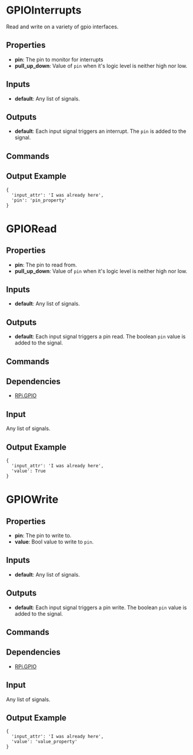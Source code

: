 GPIOInterrupts
==============
Read and write on a variety of gpio interfaces.

Properties
----------
- **pin**: The pin to monitor for interrupts
- **pull_up_down**: Value of `pin` when it's logic level is neither high nor low.

Inputs
------
- **default**: Any list of signals.

Outputs
-------
- **default**: Each input signal triggers an interrupt. The `pin` is added to the signal.

Commands
--------

Output Example
--------------
```
{
  'input_attr': 'I was already here',
  'pin': 'pin_property'
}
```


GPIORead
========

Properties
----------
- **pin**: The pin to read from.
- **pull_up_down**: Value of `pin` when it's logic level is neither high nor low.

Inputs
------
- **default**: Any list of signals.

Outputs
-------
- **default**: Each input signal triggers a pin read. The boolean `pin` value is added to the signal.

Commands
--------

Dependencies
------------
* [RPi.GPIO](https://pypi.python.org/pypi/RPi.GPIO)

Input
-----
Any list of signals.

Output Example
--------------
```
{
  'input_attr': 'I was already here',
  'value': True
}
```


GPIOWrite
=========

Properties
----------
- **pin**: The pin to write to.
- **value**: Bool value to write to `pin`.

Inputs
------
- **default**: Any list of signals.

Outputs
-------
- **default**: Each input signal triggers a pin write. The boolean `pin` value is added to the signal.

Commands
--------

Dependencies
------------
* [RPi.GPIO](https://pypi.python.org/pypi/RPi.GPIO)

Input
-----
Any list of signals.

Output Example
--------------
```
{
  'input_attr': 'I was already here',
  'value': 'value_property'
}
```
